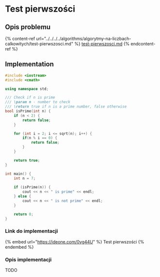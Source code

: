 # Test pierwszości

## Opis problemu

{% content-ref url="../../../../algorithms/algorytmy-na-liczbach-calkowitych/test-pierwszosci.md" %}
[test-pierwszosci.md](../../../../algorithms/algorytmy-na-liczbach-calkowitych/test-pierwszosci.md)
{% endcontent-ref %}

## Implementation

```cpp
#include <iostream>
#include <cmath>

using namespace std;

/// Check if n is prime
/// \param n - number to check
/// \return true if n is a prime number, false otherwise
bool isPrime(int n) {
    if (n < 2) {
        return false;
    }

    for (int i = 2; i <= sqrt(n); i++) {
        if(n % i == 0) {
            return false;
        }
    }

    return true;
}

int main() {
    int n = 7;
    
    if (isPrime(n)) {
        cout << n << " is prime" << endl;
    } else {
        cout << n << " is not prime" << endl;
    }

    return 0;
}
```

### Link do implementacji

{% embed url="https://ideone.com/0vg44U" %}
Test pierwszości
{% endembed %}

### Opis implementacji

TODO
